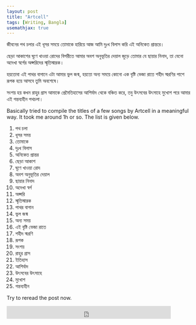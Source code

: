 ```yaml
---
layout: post
title: "Artcell"
tags: [Writing, Bangla]
usemathjax: true
---
```

জীবনের পথ চলার এই ধূসর সময়ে তোমাকে হারিয়ে আজ আমি দুঃখ বিলাস করি এই অনিকেত প্রান্তরে।

ছেড়া আকাশের ঘূণে খাওয়া রোদের বিপরীতে আমার অবশ অনুভূতির দেয়াল জুড়ে তোমার যে ছায়ার নিনাদ, তা যেনো অদেখা স্বর্গের অপ্সরিদের স্মৃতিস্মারক।

হয়তোবা এই পাথর বাগানে এটা আমার ভুল জন্ম, হয়তো অন্য সময়ে কোনো এক বৃষ্টি ভেজা রাতে শহীদ স্মরণির পাশে রূপক হয়ে আসবে তুমি অবশেষে।

সংশয় হয় কখন রাহুর গ্রাস আমাকে প্রেমৈতিহাসের  আশির্বাদ থেকে বঞ্চিত করে, তবু উৎসবের উৎসাহে মুখোশ পরে আমার এই গন্তব্যহীন পথচলা।

Basically tried to compile the titles of a few songs by Artcell in a meaningful way. It took me around 1h or so. The list is given below.

1. পথ চলা
2. ধূসর সময়
3. তোমাকে
4. দুঃখ বিলাস
5. অনিকেত প্রান্তর
6. ছেড়া আকাশ
7. ঘূণে খাওয়া রোদ
8. অবশ অনুভূতির দেয়াল
9. ছায়ার নিনাদ
10. অদেখা স্বর্গ
11. অপ্সরি
12. স্মৃতিস্মারক
13. পাথর বাগান
14. ভুল জন্ম
15. অন্য সময়
16. এই বৃষ্টি ভেজা রাতে
17. শহীদ স্মরণি
18. রূপক
19. সংশয়
20. রাহুর গ্রাস
21. ইতিহাস
22. আশির্বাদ
23. উৎসবের উৎসাহে
24. মুখোশ
25. গন্তব্যহীন

Try to reread the post now.


<iframe src="https://www.facebook.com/plugins/like.php?href=https%3A%2F%2Fshahjalalshohag.github.io%2Fartcell%2F&width=450&layout=standard&action=like&size=small&share=true&height=35&appId" width="450" height="35" style="border:none;overflow:hidden" scrolling="no" frameborder="0" allowfullscreen="true" allow="autoplay; clipboard-write; encrypted-media; picture-in-picture; web-share"></iframe>

<div id="fb-root"></div>
<script async defer crossorigin="anonymous" src="https://connect.facebook.net/en_US/sdk.js#xfbml=1&version=v12.0" nonce="d0Ggl9VF"></script>

<div class="fb-comments" data-href="https://shahjalalshohag.github.io/artcell/" data-width="" data-numposts="5"></div>